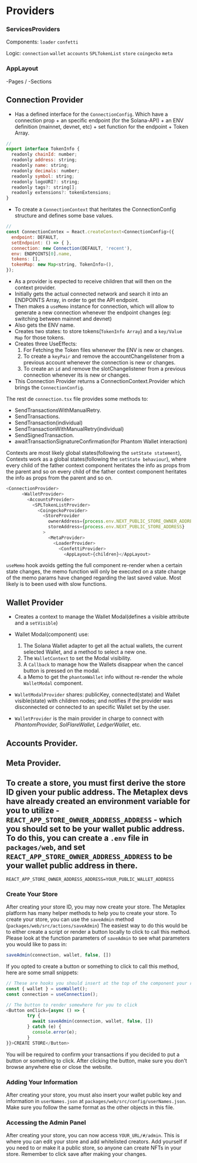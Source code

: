 # Providers
### ServicesProviders

Components: `loader` `confetti`

Logic: `connection` `wallet` `accounts` `SPLTokenList` `store` `coingecko` `meta`

### AppLayout

-Pages / -Sections

## Connection Provider
* Has a defined interface for the `ConnectionConfig`. Which have a connection prop + an specific endpoint (for the Solana-API) + an ENV definition (mainnet, devnet, etc) + set function for the endpoint + Token Array.

```js
//
export interface TokenInfo {
  readonly chainId: number;
  readonly address: string;
  readonly name: string;
  readonly decimals: number;
  readonly symbol: string;
  readonly logoURI?: string;
  readonly tags?: string[];
  readonly extensions?: tokenExtensions;
}
```
* To create a `ConnectionContext` that heritates the ConnectionConfig structure and defines some base values.

```js 
//
const ConnectionContex = React.createContext<ConnectionConfig>({
  endpoint: DEFAULT,
  setEndpoint: () => { },
  connection: new Connection(DEFAULT, 'recent'),
  env: ENDPOINTS[0].name,
  tokens: [],
  tokenMap: new Map<string, TokenInfo>(),
});
```
* As a provider is expected to receive children that will then on the context provider.
* Initially gets the actual connected network and search it into an ENDPOINTS Array, in order to get the API endpoint.
* Then makes a `useMemo` instance for connection, which will allow to generate a new connection whenever the endpoint changes (eg: switching between mainnet and devnet)
* Also gets the ENV name.
* Creates two states: to store tokens(`TokenInfo Array`) and a `key/Value Map` for those tokens.
* Creates three UseEffects: 
  1. For Fetching the Token files whenever the ENV is new or changes.
  2. To create a `keyPair` and remove the accountChangelistener from a previous account whenever the connection is new or changes.
  3. To create an `id` and remove the slotChangelistener from a previous connection whenever its is new or changes.
* This Connection Provider returns a ConnectionContext.Provider which brings the `ConnectionConfig`.

The rest de `connection.tsx` file provides some methods to:
* SendTransactionsWithManualRetry.
* SendTransactions.
* SendTransaction(individual)
* SendTransactionWithManualRetry(individual)
* SendSignedTransaction.
* awaitTransactionSignatureConfirmation(for Phantom Wallet interaction)

Contexts are most likely global states(following the `setState statement`), Contexts work as a global states(following the `setState behaviour`), where every child of the father context component heritates the info as props from the parent and so on every child of the father context component heritates the info as props from the parent and so on.

```js
<ConnectionProvider>
      <WalletProvider>
        <AccountsProvider>
          <SPLTokenListProvider>
            <CoingeckoProvider>
              <StoreProvider
                ownerAddress={process.env.NEXT_PUBLIC_STORE_OWNER_ADDRESS}
                storeAddress={process.env.NEXT_PUBLIC_STORE_ADDRESS}
              >
                <MetaProvider>
                  <LoaderProvider>
                    <ConfettiProvider>
                      <AppLayout>{children}</AppLayout>
```
`useMemo` hook avoids getting the full component re-render when a certain state changes, the memo function will only be executed on a state change of the memo params have changed regarding the last saved value.
Most likely is to been used with slow functions.

## Wallet Provider
* Creates a context to manage the Wallet Modal(defines a visible attribute and a `setVisible`)
* Wallet Modal(component) use:
  1. The Solana Wallet adapter to get all  the actual wallets, the current selected Wallet, and a method to select a new one.
  2. The `WalletContext` to set the Modal visibility.
  3. A `Callback` to manage how the Wallets disappear when the cancel button is pressed on the modal.
  4. a Memo to get the `phantomWallet` info without re-render the whole `WalletModal` component.

* `WalletModalProvider` shares: publicKey, connected(state) and Wallet visible(state) with children nodes; and notifies if the provider was disconnected or connected to an specific Wallet set by the user.
* `WalletProvider` is the main provider in charge to connect with _PhantomProvider, SolFlareWallet, LedgerWallet_, etc.

## Accounts Provider.

## Meta Provider.


To create a store, you must first derive the store ID given your public address. The Metaplex devs have already created
an environment variable for you to utilize - `REACT_APP_STORE_OWNER_ADDRESS_ADDRESS` - which you should set to be your
wallet public address. To do this, you can create a `.env` file in `packages/web`, and set
`REACT_APP_STORE_OWNER_ADDRESS_ADDRESS` to be your wallet public address in there.
-------------------------------------------

```
REACT_APP_STORE_OWNER_ADDRESS_ADDRESS=YOUR_PUBLIC_WALLET_ADDRESS
```

### Create Your Store

After creating your store ID, you may now create your store. The Metaplex platform has many helper methods to help you
to create your store. To create your store, you can use the `saveAdmin` method (`packages/web/src/actions/saveAdmin`)
The easiest way to do this would be to either create a script or render a button locally to click to call this method.
Please look at the function parameters of `saveAdmin` to see what parameters you would like to pass in:

```js
saveAdmin(connection, wallet, false, [])
```

If you opted to create a button or something to click to call this method, here are some small snippets:

```js
// These are hooks you should insert at the top of the component your rendering your button in
const { wallet } = useWallet();
const connection = useConnection();
```

```js
// The button to render somewhere for you to click
<Button onClick={async () => {
        try {
          await saveAdmin(connection, wallet, false, [])
        } catch (e) {
          console.error(e);
        }
}}>CREATE STORE</Button>
```

You will be required to confirm your transactions if you decided to put a button or something to click. After clicking
the button, make sure you don't browse anywhere else or close the website.

### Adding Your Information

After creating your store, you must also insert your wallet public key and information in `userNames.json` at
`packages/web/src/config/userNames.json`. Make sure you follow the same format as the other objects in this file.

### Accessing the Admin Panel

After creating your store, you can now access `YOUR_URL/#/admin`. This is where you can edit your store and add
whitelisted creators. Add yourself if you need to or make it a public store, so anyone can create NFTs in your store.
Remember to click save after making your changes.
